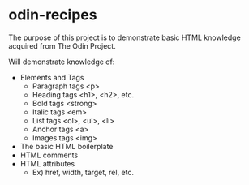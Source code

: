 # odin-recipes

The purpose of this project is to demonstrate basic HTML knowledge acquired from The Odin Project.

Will demonstrate knowledge of:
- Elements and Tags
    - Paragraph tags \<p>
    - Heading tags \<h1>, \<h2>, etc.
    - Bold tags \<strong>
    - Italic tags \<em>
    - List tags \<ol>, \<ul>, \<li>
    - Anchor tags \<a>
    - Images tags \<img>
- The basic HTML boilerplate
- HTML comments
- HTML attributes 
    - Ex) href, width, target, rel, etc.